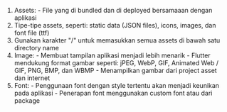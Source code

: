 1. Assets: - File yang di bundled dan di deployed bersamaaan dengan aplikasi
2. Tipe-tipe assets, seperti: static data (JSON files), icons, images, dan font file (ttf)
3. Gunakan karakter "/" untuk memasukkan semua assets di bawah satu directory name
4. Image: - Membuat tampilan aplikasi menjadi lebih menarik  - Flutter mendukung format gambar seperti: jPEG, WebP, GIF, Animated Web / GIF, PNG, BMP, dan WBMP  - Menampilkan gambar dari project asset dan internet
5. Font: - Penggunaan font dengan style tertentu akan menjadi keunikan pada aplikasi  - Penerapan font menggunakan custom font atau dari package